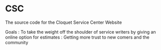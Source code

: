 # CSC
The source code for the Cloquet Service Center Website

Goals
: To take the weight off the shoulder of service writers by giving an online option for estimates
: Getting more trust to new comers and the community